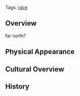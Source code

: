 Tags: [race](Races)

## Overview

far north?

## Physical Appearance



## Cultural Overview



## History


